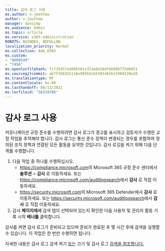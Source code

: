 ```yaml
---
title: 감사 로그 사용
ms.author: v-jmathew
author: v-jmathew
manager: dansimp
ms.audience: Admin
ms.topic: article
ms.service: o365-administration
ROBOTS: NOINDEX, NOFOLLOW
localization_priority: Normal
ms.collection: Adm_O365
ms.custom:
- "9000549"
- "7456"
ms.openlocfilehash: fcf35457ed886581e37aa8e58df46898775d6651
ms.sourcegitcommit: ab75f66355116e995b3cb5505465b31989339e28
ms.translationtype: MT
ms.contentlocale: ko-KR
ms.lasthandoff: 08/13/2021
ms.locfileid: "58319786"
---
```

# <a name="enable-the-audit-log"></a>감사 로그 사용

커뮤니케이션 규정 준수를 수행하려면 감사 로그가 경고를 표시하고 검토자가 수행한 교정 작업을 추적해야 합니다. 감사 로그는 통신 준수 정책이 변경되는 경우를 포함하여 정의된 조직 정책과 연결된 모든 활동을 요약한 것입니다. 감사 로깅을 켜기 위해 다음 단계를 수행합니다.

1. 다음 작업 중 하나를 수행하십시오.
   - <https://compliance.microsoft.com>의 Microsoft 365 규정 준수 센터에서 **솔루션** \> **감사** 로 이동하세요. 또는 <https://compliance.microsoft.com/auditlogsearch>에서 **감사** 로 직접 이동하세요.
   - <https://security.microsoft.com>의 Microsoft 365 Defender에서 **감사** 로 이동하세요. 또는 <https://security.microsoft.com/auditlogsearch>에서 **감사** 로 직접 이동하세요.
2. 감사 **페이지에서** 검색 탭이  선택되어 있는지 확인한 다음 사용자 및 관리자 활동 기록 시작 **배너를** 클릭합니다.

감사를 켜면 감사 로그가 준비되고 있으며 준비가 완료된 후 몇 시간 후에 검색을 실행할 수 있습니다. 이 작업은 한 번만 수행하면 됩니다.

자세한 내용은 감사 로그 검색 켜기 [또는](https://docs.microsoft.com/microsoft-365/compliance/turn-audit-log-search-on-or-off) 끄기 및 감사 로그 [검색을 참조합니다.](https://docs.microsoft.com/microsoft-365/compliance/search-the-audit-log-in-security-and-compliance)
